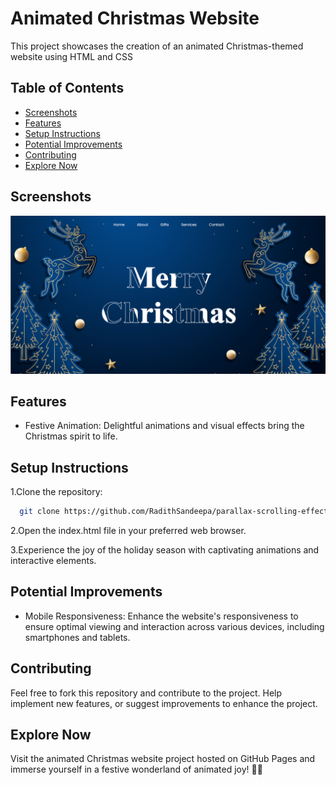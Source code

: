 
# Animated Christmas Website

This project showcases the creation of an animated Christmas-themed website using HTML and CSS
## Table of Contents

- [Screenshots](#Screenshots)
- [Features](#Features)
- [Setup Instructions](#Setup-Instructions)
- [Potential Improvements](#Potential-Improvements)
- [Contributing](#Contributing)
- [Explore Now](#Explore-Now)

<a id="Screenshots"></a>
## Screenshots

![UI](https://github.com/RadithSandeepa/animated-website-UI-templates/blob/two/Images/Screenshot.png)

<a id="Features"></a>
## Features

- Festive Animation: Delightful animations and visual effects bring the Christmas spirit to life.

<a id="Setup-Instructions"></a>
## Setup Instructions

  1.Clone the repository:

```bash
  git clone https://github.com/RadithSandeepa/parallax-scrolling-effect-website-UI-template1.git
```


 2.Open the index.html file in your preferred web browser.

 3.Experience the joy of the holiday season with captivating animations and interactive elements.

<a id="Potential-Improvements"></a>
## Potential Improvements

- Mobile Responsiveness: Enhance the website's responsiveness to ensure optimal viewing and interaction across various devices, including smartphones and tablets.
  
<a id="Contributing"></a>
## Contributing

Feel free to fork this repository and contribute to the project. Help implement new features, or suggest improvements to enhance the project.

<a id="Try-Now"></a>
## Explore Now

Visit the animated Christmas website project hosted on GitHub Pages and immerse yourself in a festive wonderland of animated joy! 🎄✨
